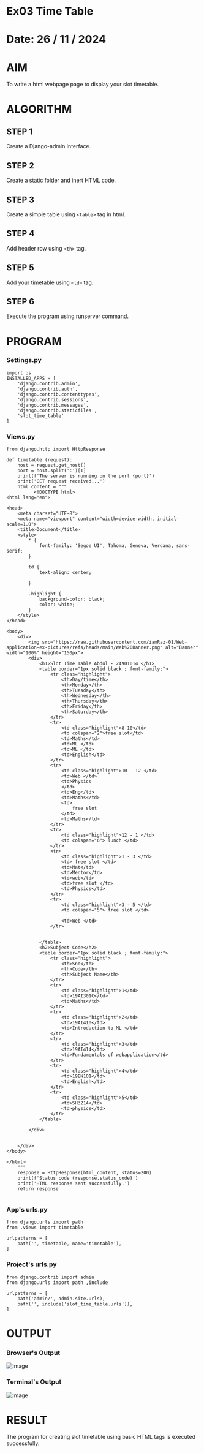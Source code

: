 # Ex03 Time Table
# Date: 26 / 11 / 2024
# AIM
To write a html webpage page to display your slot timetable.

# ALGORITHM
## STEP 1
Create a Django-admin Interface.

## STEP 2
Create a static folder and inert HTML code.

## STEP 3
Create a simple table using `<table>` tag in html.

## STEP 4
Add header row using `<th>` tag.

## STEP 5
Add your timetable using `<td>` tag.

## STEP 6
Execute the program using runserver command.

# PROGRAM
### Settings.py 
```
import os
INSTALLED_APPS = [
    'django.contrib.admin',
    'django.contrib.auth',
    'django.contrib.contenttypes',
    'django.contrib.sessions',
    'django.contrib.messages',
    'django.contrib.staticfiles',
    'slot_time_table'
]
```

### Views.py
```
from django.http import HttpResponse

def timetable (request):
    host = request.get_host()
    port = host.split(':')[1]
    print(f'The server is running on the port {port}')
    print('GET request received...')
    html_content = """
          <!DOCTYPE html>
<html lang="en">

<head>
    <meta charset="UTF-8">
    <meta name="viewport" content="width=device-width, initial-scale=1.0">
    <title>Document</title>
    <style>
        * {
            font-family: 'Segoe UI', Tahoma, Geneva, Verdana, sans-serif;
        }

        td {
            text-align: center;

        }

        .highlight {
            background-color: black;
            color: white;
        }
    </style>
</head>

<body>
    <div>
        <img src="https://raw.githubusercontent.com/iamRaz-01/Web-application-ex-pictures/refs/heads/main/Web%20Banner.png" alt="Banner" width="100%" height="150px">
        <div>
            <h1>Slot Time Table Abdul - 24901014 </h1>
            <table border="1px solid black ; font-family:">
                <tr class="highlight">
                    <th>Day/time</th>
                    <th>Monday</th>
                    <th>Tuesday</th>
                    <th>Wednesday</th>
                    <th>Thursday</th>
                    <th>Friday</th>
                    <th>Saturday</th>
                </tr>
                <tr>
                    <td class="highlight">8-10</td>
                    <td colspan="2">free slot</td>
                    <td>Maths</td>
                    <td>ML </td>
                    <td>ML </td>
                    <td>English</td>
                </tr>
                <tr>
                    <td class="highlight">10 - 12 </td>
                    <td>Web </td>
                    <td>Physics
                    </td>
                    <td>Eng</td>
                    <td>Maths</td>
                    <td>
                        free slot
                    </td>
                    <td>Maths</td>
                </tr>
                <tr>
                    <td class="highlight">12 - 1 </td>
                    <td colspan="6"> lunch </td>
                </tr>
                <tr>
                    <td class="highlight">1 - 3 </td>
                    <td> free slot </td>
                    <td>Mat</td>
                    <td>Mentor</td>
                    <td>web</td>
                    <td>free slot </td>
                    <td>Physics</td>
                </tr>
                <tr>
                    <td class="highlight">3 - 5 </td>
                    <td colspan="5"> free slot </td>

                    <td>Web </td>
                </tr>


            </table>
            <h2>Subject Code</h2>
            <table border="1px solid black ; font-family:">
                <tr class="highlight">
                    <th>Sno</th>
                    <th>Code</th>
                    <th>Subject Name</th>
                </tr>
                <tr>
                    <td class="highlight">1</td>
                    <td>19AI301C</td>
                    <td>Maths</td>
                </tr>
                <tr>
                    <td class="highlight">2</td>
                    <td>19AI410</td>
                    <td>Introduction to ML </td>
                </tr>
                <tr>
                    <td class="highlight">3</td>
                    <td>19AI414</td>
                    <td>Fundamentals of webapplication</td>
                </tr>
                <tr>
                    <td class="highlight">4</td>
                    <td>19EN101</td>
                    <td>English</td>
                </tr>
                <tr>
                    <td class="highlight">5</td>
                    <td>SH3214</td>
                    <td>physics</td>
                </tr>
            </table>

        </div>


    </div>
</body>

</html>
    """
    response = HttpResponse(html_content, status=200) 
    print(f'Status code {response.status_code}')
    print('HTML response sent successfully.')
    return response 
 
```

### App's urls.py
```
from django.urls import path
from .views import timetable

urlpatterns = [
    path('', timetable, name='timetable'),
]
```

### Project's urls.py 
```
from django.contrib import admin
from django.urls import path ,include

urlpatterns = [
    path('admin/', admin.site.urls),
    path('', include('slot_time_table.urls')),
]
```

# OUTPUT
### Browser's Output 
![image](https://github.com/user-attachments/assets/a9b77dce-a2d7-4b9a-921d-b20a141e242f)

### Terminal's Output 
![image](https://github.com/user-attachments/assets/fe883f79-0c37-4a29-8991-6a046d3154a4)


# RESULT
The program for creating slot timetable using basic HTML tags is executed successfully.
